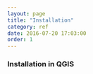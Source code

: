 ```yaml
---
layout: page
title: "Installation"
category: ref
date: 2016-07-20 17:03:00
order: 1
---
```


### Installation in QGIS


